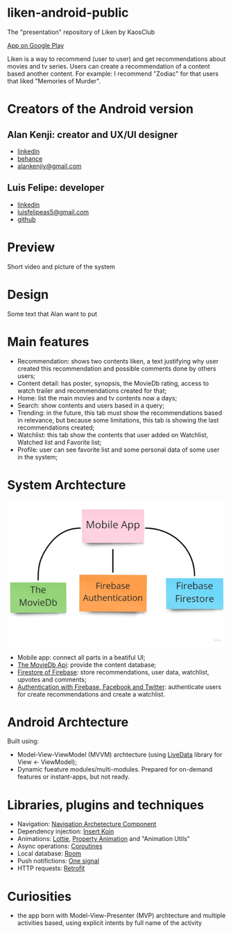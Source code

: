 # liken-android-public
The "presentation" repository of Liken by KaosClub

[App on Google Play](https://play.google.com/store/apps/details?id=br.com.kaosclub.liken)

Liken is a way to recommend (user to user) and get recommendations about movies and tv series. Users can create a recommendation of a content based another content. For example: I recommend "Zodiac" for that users that liked "Memories of Murder".

# Creators of the Android version
## Alan Kenji: creator and UX/UI designer
- [linkedin](https://www.linkedin.com/in/alan-yamasaki/)
- [behance](https://www.behance.net/alankenjiy)
- alankenjiy@gmail.com

## Luis Felipe: developer
- [linkedin](https://www.linkedin.com/in/luis-felipe-de-almeida-da-silva-42aa6016b/)
- luisfelipeas5@gmail.com
- [github](https://github.com/luisfelipeas5)

# Preview
Short video and picture of the system

# Design
Some text that Alan want to put

# Main features
- Recommendation: shows two contents liken, a text justifying why user created this recommendation and possible comments done by others users;
- Content detail: has poster, synopsis, the MovieDb rating, access to watch trailer and recommendations created for that;
- Home: list the main movies and tv contents now a days;
- Search: show contents and users based in a query;
- Trending: in the future, this tab must show the recommendations based in relevance, but because some limitations, this tab is showing the last recommendations created;
- Watchlist: this tab show the contents that user added on Watchlist, Watched list and Favorite list;
- Profile: user can see favorite list and some personal data of some user in the system;

# System Archtecture
![alt text](https://github.com/luisfelipeas5/liken-android-public/blob/main/system_arch.jpg?raw=true)
- Mobile app: connect all parts in a beatiful UI;
- [The MovieDb Api](https://developers.themoviedb.org/3/getting-started/introduction): provide the content database;
- [Firestore of Firebase](https://firebase.google.com/docs/firestore): store recommendations, user data, watchlist, upvotes and comments;
- [Authentication with Firebase, Facebook and Twitter](https://firebase.google.com/docs/auth/android/start): authenticate users for create recommendations and create a watchlist.

# Android Archtecture
Built using:
- Model-View-ViewModel (MVVM) archtecture (using [LiveData](https://developer.android.com/topic/libraries/architecture/livedata) library for View <- ViewModel);
- Dynamic fueature modules/multi-modules. Prepared for on-demand features or instant-apps, but not ready.

# Libraries, plugins and techniques
- Navigation: [Navigation Archetecture Component](https://developer.android.com/guide/navigation)
- Dependency injection: [Insert Koin](https://insert-koin.io/)
- Animations: [Lottie](https://airbnb.io/lottie/#/), [Property Animation](https://developer.android.com/guide/topics/graphics/prop-animation) and "Animation Utils"
- Async operations: [Coroutines](https://developer.android.com/kotlin/coroutines)
- Local database: [Room](https://developer.android.com/training/data-storage/room)
- Push notifictions: [One signal](https://onesignal.com/)
- HTTP requests: [Retrofit](https://square.github.io/retrofit/)

# Curiosities
- the app born with Model-View-Presenter (MVP) archtecture and multiple activities based, using explicit intents by full name of the activity
